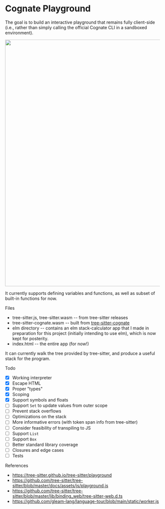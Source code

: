 # Cognate Playground

The goal is to build an interactive playground that remains fully client-side
(i.e., rather than simply calling the official Cognate CLI in a sandboxed
environment).

<img src="https://raw.githubusercontent.com/hedyhli/cognate-playground/main/demo.png" width=800/>

It currently supports defining variables and functions, as well as subset of
built-in functions for now.

Files
- tree-sitter.js, tree-sitter.wasm -- from tree-sitter releases
- tree-sitter-cognate.wasm -- built from
  [tree-sitter-cognate](https://github.com/hedyhli/tree-sitter-cognate)
- elm directory -- contains an elm stack-calculator app that I made in
  preparation for this project (initially intending to use elm), which is now
  kept for posterity.
- index.html -- the entire app (for now!)

It can currently walk the tree provided by tree-sitter, and produce a useful
stack for the program.

Todo
- [X] Working interpreter
- [X] Escape HTML
- [X] Proper "types"
- [X] Scoping
- [X] Support symbols and floats
- [ ] Support `Set` to update values from outer scope
- [ ] Prevent stack overflows
- [ ] Optimizations on the stack
- [ ] More informative errors (with token span info from tree-sitter)
- [ ] Consider feasibility of transpiling to JS
- [ ] Support `List`
- [ ] Support `Box`
- [ ] Better standard library coverage
- [ ] Closures and edge cases
- [ ] Tests

References
- <https://tree-sitter.github.io/tree-sitter/playground>
- <https://github.com/tree-sitter/tree-sitter/blob/master/docs/assets/js/playground.js>
- <https://github.com/tree-sitter/tree-sitter/blob/master/lib/binding_web/tree-sitter-web.d.ts>
- <https://github.com/gleam-lang/language-tour/blob/main/static/worker.js>
